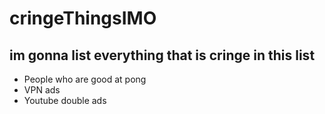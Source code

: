 # cringeThingsIMO

## im gonna list everything that is cringe in this list

- People who are good at pong
- VPN ads
- Youtube double ads
